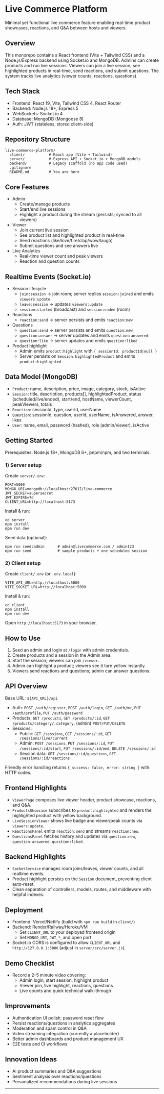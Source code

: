 # Live Commerce Platform

Minimal yet functional live commerce feature enabling real-time product showcases, reactions, and Q&A between hosts and viewers.

## Overview

This monorepo contains a React frontend (Vite + Tailwind CSS) and a Node.js/Express backend using Socket.io and MongoDB. Admins can create products and run live sessions. Viewers can join a live session, see highlighted products in real-time, send reactions, and submit questions. The system tracks live analytics (viewer counts, reactions, questions).

## Tech Stack

- Frontend: React 19, Vite, Tailwind CSS 4, React Router
- Backend: Node.js 18+, Express 5
- WebSockets: Socket.io 4
- Database: MongoDB (Mongoose 8)
- Auth: JWT (stateless, stored client-side)

## Repository Structure

```
live-commerce-platform/
  client/           # React app (Vite + Tailwind)
  server/           # Express API + Socket.io + MongoDB models
  backend/          # Legacy scaffold (no app code used)
  .gitignore
  README.md         # You are here
```

## Core Features

- Admin
  - Create/manage products
  - Start/end live sessions
  - Highlight a product during the stream (persists; synced to all viewers)
- Viewer
  - Join current live session
  - See product list and highlighted product in real-time
  - Send reactions (like/love/fire/clap/wow/laugh)
  - Submit questions and see answers live
- Live Analytics
  - Real-time viewer count and peak viewers
  - Reaction and question counts

## Realtime Events (Socket.io)

- Session lifecycle
  - `join:session` → join room; server replies `session:joined` and emits `viewers:update`
  - `leave:session` → updates `viewers:update`
  - `session:started` (broadcast) and `session:ended` (room)
- Reactions
  - `reaction:send` → server persists and emits `reaction:new`
- Questions
  - `question:send` → server persists and emits `question:new`
  - `question:answer` → server updates and emits `question:answered`
  - `question:like` → server updates and emits `question:liked`
- Product highlight
  - Admin emits `product:highlight` with `{ sessionId, productId|null }`
  - Server persists on `Session.highlightedProduct` and emits `product:highlighted`

## Data Model (MongoDB)

- `Product`: name, description, price, image, category, stock, isActive
- `Session`: title, description, products[], highlightedProduct, status (scheduled/live/ended), start/end, hostName, viewerCount, peakViewers, totals
- `Reaction`: sessionId, type, userId, userName
- `Question`: sessionId, question, userId, userName, isAnswered, answer, likes
- `User`: name, email, password (hashed), role (admin/viewer), isActive

## Getting Started

Prerequisites: Node.js 18+, MongoDB 6+, pnpm/npm, and two terminals.

### 1) Server setup

Create `server/.env`:

```
PORT=5000
MONGO_URI=mongodb://localhost:27017/live-commerce
JWT_SECRET=supersecret
JWT_EXPIRE=7d
CLIENT_URL=http://localhost:5173
```

Install & run:

```
cd server
npm install
npm run dev
```

Seed data (optional):

```
npm run seed:admin      # admin@livecommerce.com / admin123
npm run seed            # sample products + one scheduled session
```

### 2) Client setup

Create `client/.env` (or `.env.local`):

```
VITE_API_URL=http://localhost:5000
VITE_SOCKET_URL=http://localhost:5000
```

Install & run:

```
cd client
npm install
npm run dev
```

Open `http://localhost:5173` in your browser.

## How to Use

1) Seed an admin and login at `/login` with admin credentials.
2) Create products and a session in the Admin area.
3) Start the session; viewers can join `/viewer`.
4) Admin can highlight a product; viewers see it turn yellow instantly.
5) Viewers send reactions and questions; admin can answer questions.

## API Overview

Base URL: `${API_URL}/api`

- Auth: `POST /auth/register`, `POST /auth/login`, `GET /auth/me`, `PUT /auth/profile`, `PUT /auth/password`
- Products: `GET /products`, `GET /products/:id`, `GET /products/category/:category`, (admin) `POST/PUT/DELETE`
- Sessions:
  - Public: `GET /sessions`, `GET /sessions/:id`, `GET /sessions/live/current`
  - Admin: `POST /sessions`, `PUT /sessions/:id`, `PUT /sessions/:id/start`, `PUT /sessions/:id/end`, `DELETE /sessions/:id`
  - Session data: `GET /sessions/:id/questions`, `GET /sessions/:id/reactions`

Friendly error handling returns `{ success: false, error: string }` with HTTP codes.

## Frontend Highlights

- `ViewerPage` composes live viewer header, product showcase, reactions, and Q&A.
- `ProductsShowcase` subscribes to `product:highlighted` and renders the highlighted product with yellow background.
- `LiveSessionViewer` shows live badge and viewer/peak counts via `viewers:update`.
- `ReactionsPanel` emits `reaction:send` and streams `reaction:new`.
- `QuestionsPanel` fetches history and updates via `question:new`, `question:answered`, `question:liked`.

## Backend Highlights

- `SocketService` manages room joins/leaves, viewer counts, and all realtime events.
- Product highlight persists on the `Session` document, preventing client auto-reset.
- Clean separation of controllers, models, routes, and middleware with helpful indexes.

## Deployment

- Frontend: Vercel/Netlify (build with `npm run build` in `client/`)
- Backend: Render/Railway/Heroku/VM
  - Set `CLIENT_URL` to your deployed frontend origin
  - Set `MONGO_URI`, `JWT_*`, and open port
- Socket.io CORS is configured to allow `CLIENT_URL` and `http://127.0.0.1:3000` (adjust in `server/src/server.js`).

## Demo Checklist

- Record a 2–5 minute video covering:
  - Admin login, start session, highlight product
  - Viewer join, live highlight, reactions, questions
  - Live counts and quick technical walk-through

## Improvements

- Authentication UI polish; password reset flow
- Persist reactions/questions in analytics aggregates
- Moderation and spam control in Q&A
- Video streaming integration (currently a placeholder)
- Better admin dashboards and product management UX
- E2E tests and CI workflows

## Innovation Ideas

- AI product summaries and Q&A suggestions
- Sentiment analysis over reactions/questions
- Personalized recommendations during live sessions

---



